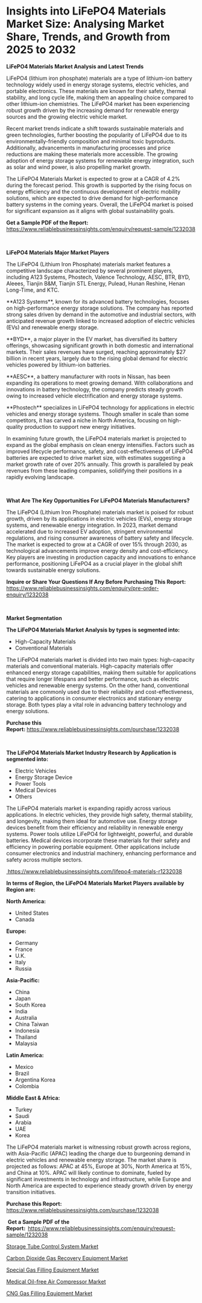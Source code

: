 <p><h1>Insights into LiFePO4 Materials Market Size: Analysing Market Share, Trends, and Growth from 2025 to 2032</h1></p><p><strong>LiFePO4 Materials Market Analysis and Latest Trends</strong></p>
<p><p>LiFePO4 (lithium iron phosphate) materials are a type of lithium-ion battery technology widely used in energy storage systems, electric vehicles, and portable electronics. These materials are known for their safety, thermal stability, and long cycle life, making them an appealing choice compared to other lithium-ion chemistries. The LiFePO4 market has been experiencing robust growth driven by the increasing demand for renewable energy sources and the growing electric vehicle market.</p><p>Recent market trends indicate a shift towards sustainable materials and green technologies, further boosting the popularity of LiFePO4 due to its environmentally-friendly composition and minimal toxic byproducts. Additionally, advancements in manufacturing processes and price reductions are making these materials more accessible. The growing adoption of energy storage systems for renewable energy integration, such as solar and wind power, is also propelling market growth.</p><p>The LiFePO4 Materials Market is expected to grow at a CAGR of 4.2% during the forecast period. This growth is supported by the rising focus on energy efficiency and the continuous development of electric mobility solutions, which are expected to drive demand for high-performance battery systems in the coming years. Overall, the LiFePO4 market is poised for significant expansion as it aligns with global sustainability goals.</p></p>
<p><strong>Get a Sample PDF of the Report:&nbsp;</strong> <a href="https://www.reliablebusinessinsights.com/enquiry/request-sample/1232038?utm_campaign=1138&utm_medium=2&utm_source=Github&utm_content=ia&utm_term=28022025&utm_id=lifepo4-materials">https://www.reliablebusinessinsights.com/enquiry/request-sample/1232038</a></p>
<p>&nbsp;</p>
<p><strong>LiFePO4 Materials Major Market Players</strong></p>
<p><p>The LiFePO4 (Lithium Iron Phosphate) materials market features a competitive landscape characterized by several prominent players, including A123 Systems, Phostech, Valence Technology, AESC, BTR, BYD, Aleees, Tianjin B&M, Tianjin STL Energy, Pulead, Hunan Reshine, Henan Long-Time, and KTC. </p><p>**A123 Systems**, known for its advanced battery technologies, focuses on high-performance energy storage solutions. The company has reported strong sales driven by demand in the automotive and industrial sectors, with anticipated revenue growth linked to increased adoption of electric vehicles (EVs) and renewable energy storage.</p><p>**BYD**, a major player in the EV market, has diversified its battery offerings, showcasing significant growth in both domestic and international markets. Their sales revenues have surged, reaching approximately $27 billion in recent years, largely due to the rising global demand for electric vehicles powered by lithium-ion batteries.</p><p>**AESC**, a battery manufacturer with roots in Nissan, has been expanding its operations to meet growing demand. With collaborations and innovations in battery technology, the company predicts steady growth owing to increased vehicle electrification and energy storage systems.</p><p>**Phostech** specializes in LiFePO4 technology for applications in electric vehicles and energy storage systems. Though smaller in scale than some competitors, it has carved a niche in North America, focusing on high-quality production to support new energy initiatives.</p><p>In examining future growth, the LiFePO4 materials market is projected to expand as the global emphasis on clean energy intensifies. Factors such as improved lifecycle performance, safety, and cost-effectiveness of LiFePO4 batteries are expected to drive market size, with estimates suggesting a market growth rate of over 20% annually. This growth is paralleled by peak revenues from these leading companies, solidifying their positions in a rapidly evolving landscape.</p></p>
<p>&nbsp;</p>
<p><strong>What Are The Key Opportunities For LiFePO4 Materials Manufacturers?</strong></p>
<p><p>The LiFePO4 (Lithium Iron Phosphate) materials market is poised for robust growth, driven by its applications in electric vehicles (EVs), energy storage systems, and renewable energy integration. In 2023, market demand accelerated due to increased EV adoption, stringent environmental regulations, and rising consumer awareness of battery safety and lifecycle. The market is expected to grow at a CAGR of over 15% through 2030, as technological advancements improve energy density and cost-efficiency. Key players are investing in production capacity and innovations to enhance performance, positioning LiFePO4 as a crucial player in the global shift towards sustainable energy solutions.</p></p>
<p><strong>Inquire or Share Your Questions If Any Before Purchasing This Report:</strong> <a href="https://www.reliablebusinessinsights.com/enquiry/pre-order-enquiry/1232038?utm_campaign=1138&utm_medium=2&utm_source=Github&utm_content=ia&utm_term=28022025&utm_id=lifepo4-materials">https://www.reliablebusinessinsights.com/enquiry/pre-order-enquiry/1232038</a></p>
<p>&nbsp;</p>
<p><strong>Market Segmentation</strong></p>
<p><strong>The LiFePO4 Materials Market Analysis by types is segmented into:</strong></p>
<p><ul><li>High-Capacity Materials</li><li>Conventional Materials</li></ul></p>
<p><p>The LiFePO4 materials market is divided into two main types: high-capacity materials and conventional materials. High-capacity materials offer enhanced energy storage capabilities, making them suitable for applications that require longer lifespans and better performance, such as electric vehicles and renewable energy systems. On the other hand, conventional materials are commonly used due to their reliability and cost-effectiveness, catering to applications in consumer electronics and stationary energy storage. Both types play a vital role in advancing battery technology and energy solutions.</p></p>
<p><strong>Purchase this Report:&nbsp;</strong><a href="https://www.reliablebusinessinsights.com/purchase/1232038?utm_campaign=1138&utm_medium=2&utm_source=Github&utm_content=ia&utm_term=28022025&utm_id=lifepo4-materials">https://www.reliablebusinessinsights.com/purchase/1232038</a></p>
<p>&nbsp;</p>
<p><strong>The LiFePO4 Materials Market Industry Research by Application is segmented into:</strong></p>
<p><ul><li>Electric Vehicles</li><li>Energy Storage Device</li><li>Power Tools</li><li>Medical Devices</li><li>Others</li></ul></p>
<p><p>The LiFePO4 materials market is expanding rapidly across various applications. In electric vehicles, they provide high safety, thermal stability, and longevity, making them ideal for automotive use. Energy storage devices benefit from their efficiency and reliability in renewable energy systems. Power tools utilize LiFePO4 for lightweight, powerful, and durable batteries. Medical devices incorporate these materials for their safety and efficiency in powering portable equipment. Other applications include consumer electronics and industrial machinery, enhancing performance and safety across multiple sectors.</p></p>
<p><a href="https://www.reliablebusinessinsights.com/lifepo4-materials-r1232038?utm_campaign=1138&utm_medium=2&utm_source=Github&utm_content=ia&utm_term=28022025&utm_id=lifepo4-materials">&nbsp;https://www.reliablebusinessinsights.com/lifepo4-materials-r1232038</a></p>
<p><strong>In terms of Region, the LiFePO4 Materials Market Players available by Region are:</strong></p>
<p>
    <p> <strong> North America: </strong>
        <ul>
            <li>United States</li>
            <li>Canada</li>
        </ul>
        </p> 
    <p> <strong> Europe: </strong>
        <ul>
            <li>Germany</li>
            <li>France</li>
            <li>U.K.</li>
            <li>Italy</li>
            <li>Russia</li>
        </ul>
        </p> 
    <p> <strong> Asia-Pacific: </strong>
        <ul>
            <li>China</li>
            <li>Japan</li>
            <li>South Korea</li>
            <li>India</li>
            <li>Australia</li>
            <li>China Taiwan</li>
            <li>Indonesia</li>
            <li>Thailand</li>
            <li>Malaysia</li>
        </ul>
        </p> 
    <p> <strong> Latin America: </strong>
        <ul>
            <li>Mexico</li>
            <li>Brazil</li>
            <li>Argentina Korea</li>
            <li>Colombia</li>
        </ul>
        </p> 
    <p> <strong> Middle East & Africa: </strong>
        <ul>
            <li>Turkey</li>
            <li>Saudi</li>
            <li>Arabia</li>
            <li>UAE</li>
            <li>Korea</li>
        </ul>
    </p>
    </p>
<p><p>The LiFePO4 materials market is witnessing robust growth across regions, with Asia-Pacific (APAC) leading the charge due to burgeoning demand in electric vehicles and renewable energy storage. The market share is projected as follows: APAC at 45%, Europe at 30%, North America at 15%, and China at 10%. APAC will likely continue to dominate, fueled by significant investments in technology and infrastructure, while Europe and North America are expected to experience steady growth driven by energy transition initiatives.</p></p>
<p><strong>Purchase this Report: </strong><a href="https://www.reliablebusinessinsights.com/purchase/1232038?utm_campaign=1138&utm_medium=2&utm_source=Github&utm_content=ia&utm_term=28022025&utm_id=lifepo4-materials">https://www.reliablebusinessinsights.com/purchase/1232038</a></p>
<p>&nbsp;<strong>Get a Sample PDF of the Report:&nbsp;&nbsp;</strong><a href="https://www.reliablebusinessinsights.com/enquiry/request-sample/1232038?utm_campaign=1138&utm_medium=2&utm_source=Github&utm_content=ia&utm_term=28022025&utm_id=lifepo4-materials">https://www.reliablebusinessinsights.com/enquiry/request-sample/1232038</a></p>
<p><strong></strong></p>
<p><p><a href="https://github.com/cobinaydin13/Market-Research-Report-List-1/blob/main/storage-tube-control-system-market.md?utm_campaign=1138&utm_medium=2&utm_source=Github&utm_content=ia&utm_term=28022025&utm_id=lifepo4-materials">Storage Tube Control System Market</a></p><p><a href="https://github.com/leehihkl/Market-Research-Report-List-1/blob/main/carbon-dioxide-gas-recovery-equipment-market.md?utm_campaign=1138&utm_medium=2&utm_source=Github&utm_content=ia&utm_term=28022025&utm_id=lifepo4-materials">Carbon Dioxide Gas Recovery Equipment Market</a></p><p><a href="https://github.com/mehakmiamid1/Market-Research-Report-List-1/blob/main/special-gas-filling-equipment-market.md?utm_campaign=1138&utm_medium=2&utm_source=Github&utm_content=ia&utm_term=28022025&utm_id=lifepo4-materials">Special Gas Filling Equipment Market</a></p><p><a href="https://github.com/osamhcombre/Market-Research-Report-List-1/blob/main/medical-oil-free-air-compressor-market.md?utm_campaign=1138&utm_medium=2&utm_source=Github&utm_content=ia&utm_term=28022025&utm_id=lifepo4-materials">Medical Oil-free Air Compressor Market</a></p><p><a href="https://github.com/jenevycachat/Market-Research-Report-List-1/blob/main/cng-gas-filling-equipment-market.md?utm_campaign=1138&utm_medium=2&utm_source=Github&utm_content=ia&utm_term=28022025&utm_id=lifepo4-materials">CNG Gas Filling Equipment Market</a></p></p>